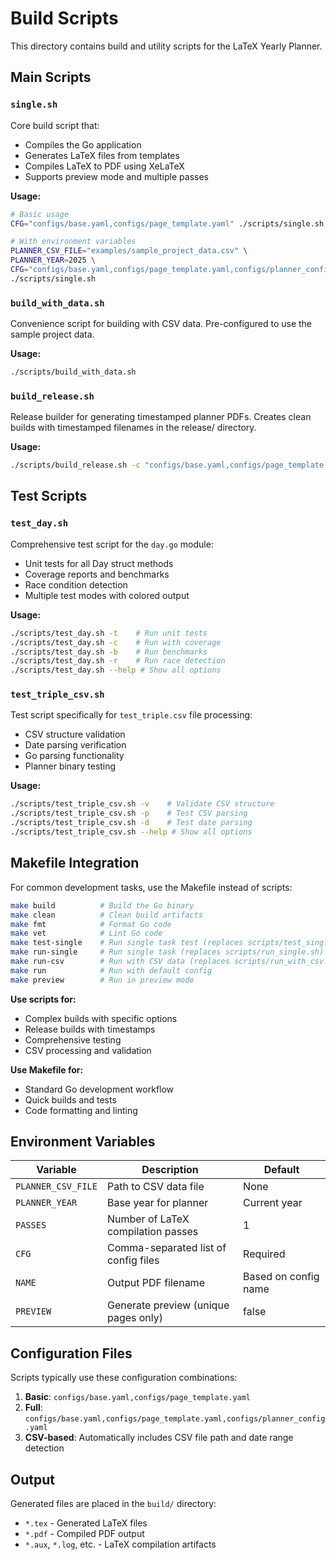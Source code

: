 # Build Scripts

This directory contains build and utility scripts for the LaTeX Yearly Planner.

## Main Scripts

### `single.sh`
Core build script that:
- Compiles the Go application
- Generates LaTeX files from templates
- Compiles LaTeX to PDF using XeLaTeX
- Supports preview mode and multiple passes

**Usage:**
```bash
# Basic usage
CFG="configs/base.yaml,configs/page_template.yaml" ./scripts/single.sh

# With environment variables
PLANNER_CSV_FILE="examples/sample_project_data.csv" \
PLANNER_YEAR=2025 \
CFG="configs/base.yaml,configs/page_template.yaml,configs/planner_config.yaml" \
./scripts/single.sh
```

### `build_with_data.sh`
Convenience script for building with CSV data. Pre-configured to use the sample project data.

**Usage:**
```bash
./scripts/build_with_data.sh
```

### `build_release.sh`
Release builder for generating timestamped planner PDFs. Creates clean builds with timestamped filenames in the release/ directory.

**Usage:**
```bash
./scripts/build_release.sh -c "configs/base.yaml,configs/page_template.yaml,configs/csv_config.yaml" -n "overlap_test"
```

## Test Scripts

### `test_day.sh`
Comprehensive test script for the `day.go` module:
- Unit tests for all Day struct methods
- Coverage reports and benchmarks
- Race condition detection
- Multiple test modes with colored output

**Usage:**
```bash
./scripts/test_day.sh -t    # Run unit tests
./scripts/test_day.sh -c    # Run with coverage
./scripts/test_day.sh -b    # Run benchmarks
./scripts/test_day.sh -r    # Run race detection
./scripts/test_day.sh --help # Show all options
```

### `test_triple_csv.sh`
Test script specifically for `test_triple.csv` file processing:
- CSV structure validation
- Date parsing verification
- Go parsing functionality
- Planner binary testing

**Usage:**
```bash
./scripts/test_triple_csv.sh -v    # Validate CSV structure
./scripts/test_triple_csv.sh -p    # Test CSV parsing
./scripts/test_triple_csv.sh -d    # Test date parsing
./scripts/test_triple_csv.sh --help # Show all options
```

## Makefile Integration

For common development tasks, use the Makefile instead of scripts:

```bash
make build          # Build the Go binary
make clean          # Clean build artifacts  
make fmt            # Format Go code
make vet            # Lint Go code
make test-single    # Run single task test (replaces scripts/test_single.sh)
make run-single     # Run single task (replaces scripts/run_single.sh)
make run-csv        # Run with CSV data (replaces scripts/run_with_csv.sh)
make run            # Run with default config
make preview        # Run in preview mode
```

**Use scripts for:**
- Complex builds with specific options
- Release builds with timestamps
- Comprehensive testing
- CSV processing and validation

**Use Makefile for:**
- Standard Go development workflow
- Quick builds and tests
- Code formatting and linting

## Environment Variables

| Variable | Description | Default |
|----------|-------------|---------|
| `PLANNER_CSV_FILE` | Path to CSV data file | None |
| `PLANNER_YEAR` | Base year for planner | Current year |
| `PASSES` | Number of LaTeX compilation passes | 1 |
| `CFG` | Comma-separated list of config files | Required |
| `NAME` | Output PDF filename | Based on config name |
| `PREVIEW` | Generate preview (unique pages only) | false |

## Configuration Files

Scripts typically use these configuration combinations:

1. **Basic**: `configs/base.yaml,configs/page_template.yaml`
2. **Full**: `configs/base.yaml,configs/page_template.yaml,configs/planner_config.yaml`
3. **CSV-based**: Automatically includes CSV file path and date range detection

## Output

Generated files are placed in the `build/` directory:
- `*.tex` - Generated LaTeX files
- `*.pdf` - Compiled PDF output
- `*.aux`, `*.log`, etc. - LaTeX compilation artifacts